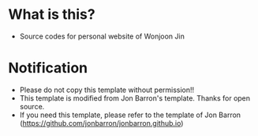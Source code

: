 # What is this?
- Source codes for personal website of Wonjoon Jin

# Notification
- Please do not copy this template without permission!!
- This template is modified from Jon Barron's template. Thanks for open source.
- If you need this template, please refer to the template of Jon Barron (https://github.com/jonbarron/jonbarron.github.io)